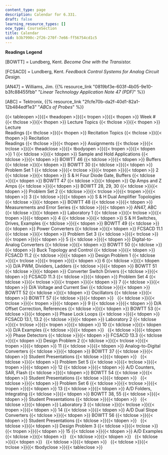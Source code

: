 ```yaml
---
content_type: page
description: Calendar for 6.331.
draft: false
learning_resource_types: []
ocw_type: CourseSection
title: Calendar
uid: b3b7990c-2f26-270f-7e66-ff56754cd1c5
---
```

**Readings Legend**

\[BOWTT\] = Lundberg, Kent. *Become One with the Transistor.*

\[FCSACD\] = Lundberg, Kent. *Feedback Control Systems for Analog Circuit Design.*

\[AN47\] = Williams, Jim. {{% resource_link "0819bf3e-603f-4b05-9e10-b3fc88455fbb" "*Linear Technology Application Note 47 (PDF)*" %}}

\[ABC\] = Tektronix, {{% resource_link "2fcfe70b-da2f-40d1-82a1-12b484edf1e3" "*ABCs of Probes*" %}}

{{< tableopen >}}{{< theadopen >}}{{< tropen >}}{{< thopen >}}
Week #
{{< thclose >}}{{< thopen >}}
Lecture Topics
{{< thclose >}}{{< thopen >}}
Lecture   
Readings
{{< thclose >}}{{< thopen >}}
Recitation Topics
{{< thclose >}}{{< thopen >}}
Recitation   
Readings
{{< thclose >}}{{< thopen >}}
Assignments
{{< thclose >}}{{< trclose >}}{{< theadclose >}}{{< tbodyopen >}}{{< tropen >}}{{< tdopen >}}
1
{{< tdclose >}}{{< tdopen >}}
Sample and Hold Applications
{{< tdclose >}}{{< tdopen >}}
BOWTT 46
{{< tdclose >}}{{< tdopen >}}
Buffers
{{< tdclose >}}{{< tdopen >}}
BOWTT 30
{{< tdclose >}}{{< tdopen >}}
Problem Set 1
{{< tdclose >}}{{< trclose >}}{{< tropen >}}{{< tdopen >}}
2
{{< tdclose >}}{{< tdopen >}}
S & H Four Diode Gate, Buffers
{{< tdclose >}}{{< tdopen >}}
BOWTT 47
{{< tdclose >}}{{< tdopen >}}
Op Amps and Z Amps
{{< tdclose >}}{{< tdopen >}}
BOWTT 28, 29, 30
{{< tdclose >}}{{< tdopen >}}
Problem Set 2
{{< tdclose >}}{{< trclose >}}{{< tropen >}}{{< tdopen >}}
3
{{< tdclose >}}{{< tdopen >}}
S & H Dual Amplifier Topologies
{{< tdclose >}}{{< tdopen >}}
BOWTT 48
{{< tdclose >}}{{< tdopen >}}
Measurements and Error Series
{{< tdclose >}}{{< tdopen >}}
AN47, ABC
{{< tdclose >}}{{< tdopen >}}
Laboratory 1
{{< tdclose >}}{{< trclose >}}{{< tropen >}}{{< tdopen >}}
4
{{< tdclose >}}{{< tdopen >}}
S & H Switches, Drives, Examples
{{< tdclose >}}{{< tdopen >}}
BOWTT 49
{{< tdclose >}}{{< tdopen >}}
Power Converters
{{< tdclose >}}{{< tdopen >}}
FCSACD 11.1
{{< tdclose >}}{{< tdopen >}}
Problem Set 3
{{< tdclose >}}{{< trclose >}}{{< tropen >}}{{< tdopen >}}
5
{{< tdclose >}}{{< tdopen >}}
Digital-to-Analog Converters
{{< tdclose >}}{{< tdopen >}}
BOWTT 50
{{< tdclose >}}{{< tdopen >}}
Buck Topology and Control
{{< tdclose >}}{{< tdopen >}}
FCSACD 11.2
{{< tdclose >}}{{< tdopen >}}
Design Problem 1
{{< tdclose >}}{{< trclose >}}{{< tropen >}}{{< tdopen >}}
6
{{< tdclose >}}{{< tdopen >}}
D/A PWM, Dividers, Ladders
{{< tdclose >}}{{< tdopen >}}
BOWTT 51
{{< tdclose >}}{{< tdopen >}}
Converter Switch Drivers
{{< tdclose >}}{{< tdopen >}}
FCSACD 11.3
{{< tdclose >}}{{< tdopen >}}
Problem Set 4
{{< tdclose >}}{{< trclose >}}{{< tropen >}}{{< tdopen >}}
7
{{< tdclose >}}{{< tdopen >}}
D/A Voltage and Current Swi
{{< tdclose >}}{{< tdopen >}}
BOWTT 52
{{< tdclose >}}{{< tdopen >}}
Oscillators
{{< tdclose >}}{{< tdopen >}}
BOWTT 57
{{< tdclose >}}{{< tdopen >}}
 
{{< tdclose >}}{{< trclose >}}{{< tropen >}}{{< tdopen >}}
9
{{< tdclose >}}{{< tdopen >}}
D/A Offset Correction, References
{{< tdclose >}}{{< tdopen >}}
BOWTT 53
{{< tdclose >}}{{< tdopen >}}
Phase Lock Loops
{{< tdclose >}}{{< tdopen >}}
FCSACD 13.1, 13.2
{{< tdclose >}}{{< tdopen >}}
Laboratory 2
{{< tdclose >}}{{< trclose >}}{{< tropen >}}{{< tdopen >}}
10
{{< tdclose >}}{{< tdopen >}}
D/A Examples
{{< tdclose >}}{{< tdopen >}}
 
{{< tdclose >}}{{< tdopen >}}
Phase Detectors
{{< tdclose >}}{{< tdopen >}}
FCSACD 13.3
{{< tdclose >}}{{< tdopen >}}
Design Problem 2
{{< tdclose >}}{{< trclose >}}{{< tropen >}}{{< tdopen >}}
11
{{< tdclose >}}{{< tdopen >}}
Analog-to-Digital Converters
{{< tdclose >}}{{< tdopen >}}
BOWTT 37
{{< tdclose >}}{{< tdopen >}}
Student Presentations
{{< tdclose >}}{{< tdopen >}}
 
{{< tdclose >}}{{< tdopen >}}
Problem Set 5
{{< tdclose >}}{{< trclose >}}{{< tropen >}}{{< tdopen >}}
12
{{< tdclose >}}{{< tdopen >}}
A/D Counters, SAR, Flash
{{< tdclose >}}{{< tdopen >}}
BOWTT 54
{{< tdclose >}}{{< tdopen >}}
Student Presentations
{{< tdclose >}}{{< tdopen >}}
 
{{< tdclose >}}{{< tdopen >}}
Problem Set 6
{{< tdclose >}}{{< trclose >}}{{< tropen >}}{{< tdopen >}}
13
{{< tdclose >}}{{< tdopen >}}
A/D Folders, Integrating
{{< tdclose >}}{{< tdopen >}}
BOWTT 38, 55
{{< tdclose >}}{{< tdopen >}}
Student Presentations
{{< tdclose >}}{{< tdopen >}}
 
{{< tdclose >}}{{< tdopen >}}
Laboratory 3
{{< tdclose >}}{{< trclose >}}{{< tropen >}}{{< tdopen >}}
14
{{< tdclose >}}{{< tdopen >}}
A/D Dual Slope Converters
{{< tdclose >}}{{< tdopen >}}
BOWTT 56
{{< tdclose >}}{{< tdopen >}}
Student Presentations
{{< tdclose >}}{{< tdopen >}}
 
{{< tdclose >}}{{< tdopen >}}
Design Problem 3
{{< tdclose >}}{{< trclose >}}{{< tropen >}}{{< tdopen >}}
15
{{< tdclose >}}{{< tdopen >}}
A/D Examples
{{< tdclose >}}{{< tdopen >}}
 
{{< tdclose >}}{{< tdopen >}}
 
{{< tdclose >}}{{< tdopen >}}
 
{{< tdclose >}}{{< tdopen >}}
 
{{< tdclose >}}{{< trclose >}}{{< tbodyclose >}}{{< tableclose >}}